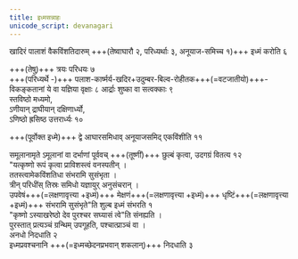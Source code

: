 ```yaml
---
title: इध्मसन्नाहः
unicode_script: devanagari
---
```


खादिरं पालाशं वैकविंशतिदारुम् +++(तेष्वाघारौ २, परिध्यर्थाः ३, अनूयाज-समिच्च १)+++ इध्मं करोति ६  

+++(तेषु)+++ त्रयः परिधयः ७  
+++(परिध्यर्थे -)+++ पलाश-कार्ष्मर्य-खदिर+उदुम्बर-बिल्व-रोहीतक+++(=वटजातीयो)+++-विकङ्कतानां ये वा यज्ञिया वृक्षाः ८
आर्द्राः शुष्का वा सत्वक्काः ९  
स्तविष्ठो मध्यमो,  
ऽणीयान् द्राघीयान् दक्षिणार्ध्यो,  
ऽणिष्ठो ह्रसिष्ठ उत्तरार्ध्यः १०

+++(पूर्वोक्त इध्मे)+++ द्वे आघारसमिधाव् अनूयाजसमिद् एकविंशीति ११

समूलानामृते ऽमूलानां वा दर्भाणां पूर्ववच् +++(तूष्णीं)+++ छुल्बं कृत्वा, उदगग्रं वितत्य १२  
"यत्कृष्णो रूपं कृत्वा प्राविशस्त्वं वनस्पतीन् ।  
ततस्त्वामेकविंशतिधा संभरामि सुसंभृता ।  
त्रीन् परिधींस् तिस्रः समिधो यज्ञायुर् अनुसंचरान् ।  
उपवेषं+++(=लक्षणावृत्त्या +इध्मं)+++ मेक्षणं+++(=लक्षणावृत्त्या +इध्मं)+++  धृष्टिं+++(=लक्षणावृत्त्या +इध्मं)+++  संभरामि सुसंभृते"ति शुल्ब इध्मं संभरति १  
"कृष्णो ऽस्याखरेष्ठो देव पुरश्चर सघ्यासं त्वे"ति संनह्यति ।  
पुरस्तात् प्रत्यञ्चं ग्रन्थिम् उपगूहति, पश्चात्प्राञ्चं वा ।  
अनधो निदधाति २  
इध्मप्रवश्चनानि +++(=इध्मच्छेदनप्रभवान् शकलान्)+++ निदधाति ३  
